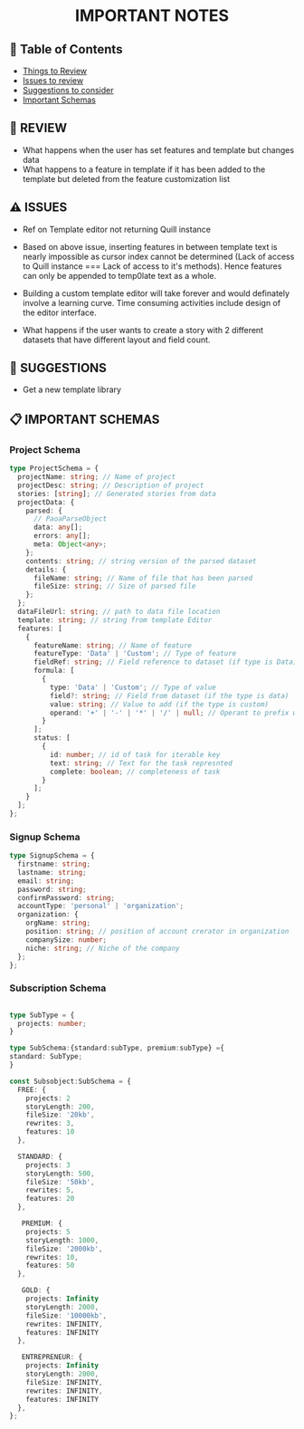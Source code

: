 # <p align = 'center'>**IMPORTANT NOTES**</p>

## 📝 Table of Contents

- [Things to Review](#review)
- [Issues to review](#issues)
- [Suggestions to consider](#suggestions)
- [Important Schemas](#schemas)

## 👀 REVIEW <a name = 'review'></a>

- What happens when the user has set features and template but changes data
- What happens to a feature in template if it has been added to the template but deleted from the feature customization list

## ⚠️ ISSUES <a name = 'issues'></a>

- Ref on Template editor not returning Quill instance
- Based on above issue, inserting features in between template text is nearly impossible as cursor index cannot be determined (Lack of access to Quill instance === Lack of access to it's methods). Hence features can only be appended to temp0late text as a whole.
- Building a custom template editor will take forever and would definately involve a learning curve. Time consuming activities include design of the editor interface.

- What happens if the user wants to create a story with 2 different datasets that have different layout and field count.

## 💭 SUGGESTIONS <a name = 'suggestions'></a>

- Get a new template library

## 📋 IMPORTANT SCHEMAS <a name = 'schemas'></a>

### Project Schema

```ts
type ProjectSchema = {
  projectName: string; // Name of project
  projectDesc: string; // Description of project
  stories: [string]; // Generated stories from data
  projectData: {
    parsed: {
      // PaoaParseObject
      data: any[];
      errors: any[];
      meta: Object<any>;
    };
    contents: string; // string version of the parsed dataset
    details: {
      fileName: string; // Name of file that has been parsed
      fileSize: string; // Size of parsed file
    };
  };
  dataFileUrl: string; // path to data file location
  template: string; // string from template Editor
  features: [
    {
      featureName: string; // Name of feature
      featureType: 'Data' | 'Custom'; // Type of feature
      fieldRef: string; // Field reference to dataset (if type is Data)
      formula: [
        {
          type: 'Data' | 'Custom'; // Type of value
          field?: string; // Field from dataset (if the type is data)
          value: string; // Value to add (if the type is custom)
          operand: '+' | '-' | '*' | '/' | null; // Operant to prefix with the next value
        }
      ];
      status: [
        {
          id: number; // id of task for iterable key
          text: string; // Text for the task represnted
          complete: boolean; // completeness of task
        }
      ];
    }
  ];
};
```

### Signup Schema

```ts
type SignupSchema = {
  firstname: string;
  lastname: string;
  email: string;
  password: string;
  confirmPassword: string;
  accountType: 'personal' | 'organization';
  organization: {
    orgName: string;
    position: string; // position of account crerator in organization
    companySize: number;
    niche: string; // Niche of the company
  };
};
```

### Subscription Schema

```ts

type SubType = {
  projects: number;
}

type SubSchema:{standard:subType, premium:subType} ={
standard: SubType;
}

const Subsobject:SubSchema = {
  FREE: {
    projects: 2
    storyLength: 200,
    fileSize: '20kb',
    rewrites: 3,
    features: 10
  },

  STANDARD: {
    projects: 3
    storyLength: 500,
    fileSize: '50kb',
    rewrites: 5,
    features: 20
  },

   PREMIUM: {
    projects: 5
    storyLength: 1000,
    fileSize: '2000kb',
    rewrites: 10,
    features: 50
  },

   GOLD: {
    projects: Infinity
    storyLength: 2000,
    fileSize: '10000kb',
    rewrites: INFINITY,
    features: INFINITY
  },

   ENTREPRENEUR: {
    projects: Infinity
    storyLength: 2000,
    fileSize: INFINITY,
    rewrites: INFINITY,
    features: INFINITY
  },
};


```
